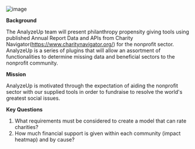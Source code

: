 ![image](https://user-images.githubusercontent.com/99574730/174512227-0ebd47b8-fe8b-48bd-9b78-500b7ed4847b.png)


**Background**  

The AnalyzeUp team will present philanthropy propensity giving tools using published Annual Report Data and APIs from Charity Navigator(https://www.charitynavigator.org/) for the nonprofit sector. AnalyzeUp is a series of plugins that will allow an assortment of functionalities to determine missing data and beneficial sectors to the nonprofit community. 

**Mission**

AnalyzeUp is motivated through the expectation of aiding the nonprofit sector with our supplied tools in order to fundraise to resolve the world's greatest social issues.

**Key Questions**
1) What requirements must be considered to create a model that can rate charities?
2) How much financial support is given within each community (impact heatmap) and by cause?
